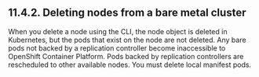 ## 11.4.2. Deleting nodes from a bare metal cluster

When you delete a node using the CLI, the node object is deleted in Kubernetes, but the pods that exist on the node are not deleted. Any bare pods not backed by a replication controller become inaccessible to OpenShift Container Platform. Pods backed by replication controllers are rescheduled to other available nodes. You must delete local manifest pods.

